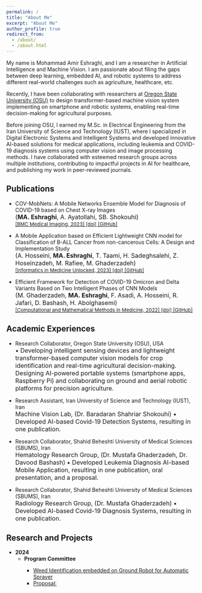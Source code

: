 ```yaml
---
permalink: /
title: "About Me"
excerpt: "About Me"
author_profile: true
redirect_from: 
  - /about/
  - /about.html
---
```


My name is Mohammad Amir Eshraghi, and I am a researcher in Artificial Intelligence and Machine Vision. I am passionate about filing the gaps between deep learning, embedded AI, and robotic systems to address different real-world challenges such as agriculture, healthcare, etc.

Recently, I have been collaborating with researchers at [Oregon State University (OSU)](www.oregonstate.edu) to design transformer-based machine vision system implementing on smartphone and robotic systems, enabling real-time decision-making for agricultural purposes.

Before joining OSU, I earned my M.Sc. in Electrical Engineering from the Iran University of Science and Technology (IUST), where I specialized in Digital Electronic Systems and Intelligent Systems and developed innovative AI-based solutions for medical applications, including leukemia and COVID-19 diagnosis systems using computer vision and image processing methods. I have collaborated with esteemed research groups across multiple institutions, contributing to impactful projects in AI for healthcare, and publishing my work in peer-reviewed journals.



## Publications
<ul>
    <li>COV-MobNets: A Mobile Networks Ensemble Model for Diagnosis of COVID-19 based on Chest X-ray Images
    <br />
    <font size="3">
      (<b>MA. Eshraghi</b>, A. Ayatollahi, SB. Shokouhi)
    </font> 
    <br /> 
    <font size="2">
      <a href="https://bmcmedimaging.biomedcentral.com/">
      [BMC Medical Imaging, 2023]
      </a>
      <a href="https://doi.org/10.1186/s12880-023-01039-w">
      [doi]
      </a>
      <a href="https://github.com/MAmirEshraghi/Lightweight-Deep-CNN-Based-Mobile-App-in-the-Screening-of-ALL">
      [GitHub]
      </a>
    </font>
    </li>
</ul>
<ul>
    <li>A Mobile Application based on Efficient Lightweight CNN model for Classification of B-ALL Cancer from non-cancerous Cells: A Design and Implementation Study
    <br />
    <font size="3">
      (A. Hosseini, <b>MA. Eshraghi</b>, T. Taami, H. Sadeghsalehi, Z. Hoseinzadeh, M. Rafiee, M. Ghaderzadeh)
    </font> 
    <br /> 
    <font size="2">
      <a href="https://bmcmedimaging.biomedcentral.com/">
      [Informatics in Medicine Unlocked, 2023]
      </a>
      <a href="https://doi.org/10.1016/j.imu.2023.101244">
      [doi]
      </a>
      <a href="https://github.com/MAmirEshraghi/Lightweight-Deep-CNN-Based-Mobile-App-in-the-Screening-of-ALL">
      [GitHub]
      </a>
    </font>
    </li>
</ul>
<ul>
    <li>Efficient Framework for Detection of COVID-19 Omicron and Delta Variants Based on Two Intelligent Phases of CNN Models
    <br />
    <font size="3">
      (M. Ghaderzadeh, <b>MA. Eshraghi</b>, F. Asadi, A. Hosseini, R. Jafari, D. Bashash, H. Abolghasemi)
    </font> 
    <br /> 
    <font size="2">
      <a href="https://bmcmedimaging.biomedcentral.com/">
      [Computational and Mathematical Methods in Medicine, 2022]
      </a>
      <a href="https://doi.org/10.1155/2022/4838009">
      [doi]
      </a>
      <a href="https://github.com/MAmirEshraghi/Deep_Covid19_Detection_Overall_framework">
      [GitHub]
      </a>
    </font>
    </li>
</ul>

## Academic Experiences

<ul>
    <li>Research Collaborator, Oregon State University (OSU), USA
    <br />
    <font size="3">
      •	Developing intelligent sensing devices and lightweight transformer-based computer vision models for crop identification and real-time agricultural decision-making. Designing AI-powered portable systems (smartphone apps, Raspberry Pi) and collaborating on ground and aerial robotic platforms for precision agriculture.
    </font> 
    <br /> 
    </li>
</ul>
<ul>
    <li>Research Assistant, Iran University of Science and Technology (IUST), Iran
    <br />
    <font size="3">
      Machine Vision Lab, (Dr. Baradaran Shahriar Shokouhi)
      •	Developed AI-based Covid-19 Detection Systems, resulting in one publication.
    </font> 
    <br /> 
    </li>
</ul>
<ul>
    <li>Research Collaborator, Shahid Beheshti University of Medical Sciences (SBUMS), Iran
    <br />
    <font size="3">
      Hematology Research Group, (Dr. Mustafa Ghaderzadeh, Dr. Davood Bashash)
      •	Developed Leukemia Diagnosis AI-based Mobile Application, resulting in one publication, oral presentation, and a proposal. 
    </font> 
    <br /> 
    </li>
</ul>
<ul>
    <li>Research Collaborator, Shahid Beheshti University of Medical Sciences (SBUMS), Iran      
    <br />
    <font size="3">
      Radiology Research Group, (Dr. Mustafa Ghaderzadeh)
      •	Developed AI-based Covid-19 Diagnosis Systems, resulting in one publication.
    </font> 
    <br /> 
    </li>
</ul>

## Research and Projects
<ul>
  
  
  <li>
    <strong>2024</strong>
    <ul>
      <li><strong>Program Committee</strong></li>
      <ul>
        <li><a href="https://github.com/MAmirEshraghi/Weed_Identification_Drone_imgs">Weed Identification embedded on Ground Robot for Automatic Sprayer</a></li>
        <li><a href="https://www.sbir.gov/about">Proposal: </a></li>
      </ul>
    </ul>
  </li>
  
</ul>

